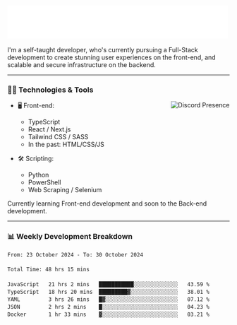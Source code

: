 <img src="assets/wave.svg" alt=":wave:" />

I'm a self-taught developer, who's currently pursuing a Full-Stack development to create stunning user experiences on the front-end, and scalable and secure infrastructure on the backend.

---

### 🧑‍💻 Technologies & Tools

<a href="https://discord.com/users/414304208649453568" target="_blank" rel="nofollow">
   <img src="https://lanyard-profile-readme.vercel.app/api/414304208649453568?idleMessage=Probably%20doing%20something%20else..." alt="Discord Presence" align="right">
</a>

- 🖥️ Front-end:

  - TypeScript
  - React / Next.js
  - Tailwind CSS / SASS
  - In the past: HTML/CSS/JS

- 🛠 Scripting:

  - Python
  - PowerShell
  - Web Scraping / Selenium

Currently learning Front-end development and soon to the Back-end development.

---

### 📊 Weekly Development Breakdown

<!-- ![ccrsxx's GitHub Stats](https://github-readme-stats.vercel.app/api?username=ccrsxx&count_private=true&theme=tokyonight) -->
<!-- ![ccrsxx's Top Langs](https://github-readme-stats.vercel.app/api/top-langs/?username=ccrsxx&hide=lua,java,html&theme=tokyonight) -->

<!--START_SECTION:waka-->

```txt
From: 23 October 2024 - To: 30 October 2024

Total Time: 48 hrs 15 mins

JavaScript   21 hrs 2 mins   ███████████░░░░░░░░░░░░░░   43.59 %
TypeScript   18 hrs 20 mins  █████████▓░░░░░░░░░░░░░░░   38.01 %
YAML         3 hrs 26 mins   █▓░░░░░░░░░░░░░░░░░░░░░░░   07.12 %
JSON         2 hrs 2 mins    █░░░░░░░░░░░░░░░░░░░░░░░░   04.23 %
Docker       1 hr 33 mins    ▓░░░░░░░░░░░░░░░░░░░░░░░░   03.21 %
```

<!--END_SECTION:waka-->
